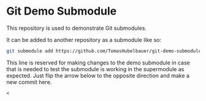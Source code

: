 # Git Demo Submodule

This repository is used to demonstrate Git submodules.

It can be added to another repository as a submodule like so:

```sh
git submodule add https://github.com/TomasHubelbauer/git-demo-submodule
```

This line is reserved for making changes to the demo submodule in case that is
needed to test the submodule is working in the supermodule as expected.
Just flip the arrow below to the opposite direction and make a new commit here.

```
<
```
